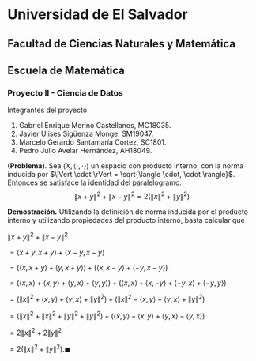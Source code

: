 # Universidad de El Salvador
## Facultad de Ciencias Naturales y Matemática
## Escuela de Matemática


### Proyecto II - Ciencia de Datos

Integrantes del proyecto

1. Gabriel Enrique Merino Castellanos, MC18035.
2. Javier Ulises Sigüenza Monge, SM19047.
3. Marcelo Gerardo Santamaría Cortez, SC1801.
4. Pedro Julio Avelar Hernández, AH18049.

**(Problema)**. Sea $(X, \langle \cdot, \cdot \rangle)$ un espacio con producto interno, con la norma inducida por $\lVert \cdot \rVert = \sqrt{\langle \cdot, \cdot \rangle}$. Entonces se satisface la identidad del paralelogramo: $$\lVert x+y \rVert^2 + \lVert x-y \rVert^2 = 2(\lVert x \rVert^2 + \lVert y \rVert^2)$$

**Demostración.** Utilizando la definición de norma inducida por el producto interno y utilizando propiedades del producto interno, basta calcular que 

$\lVert x+y \rVert^2 + \lVert x-y \rVert^2$ 

$=\langle x+y, x+y \rangle + \langle x-y,x-y \rangle$

$=(\langle x,x+y \rangle+\langle y,x+y \rangle)+(\langle x,x-y \rangle+\langle -y,x-y\rangle)$

$=(\langle x,x \rangle +\langle x,y\rangle+ \langle y,x\rangle+\langle y,y \rangle)+(\langle x,x \rangle +\langle x,-y \rangle+\langle -y,x \rangle+ \langle -y,y\rangle)$

$=(\lVert x \rVert^2+\langle x,y\rangle+ \langle y,x\rangle+\lVert y \rVert^2)+(\lVert x \rVert^2-\langle x,y\rangle- \langle y,x\rangle+\lVert y \rVert^2)$

$=(\lVert x \rVert^2+\lVert x \rVert^2+\lVert y \rVert^2+\lVert y \rVert^2)+(\langle x,y\rangle-\langle x,y\rangle+\langle y,x\rangle-\langle y,x\rangle)$

$=2\lVert x \rVert^2+2\lVert y \rVert^2$

$=2(\lVert x \rVert^2+\lVert y \rVert^2). \blacksquare$
